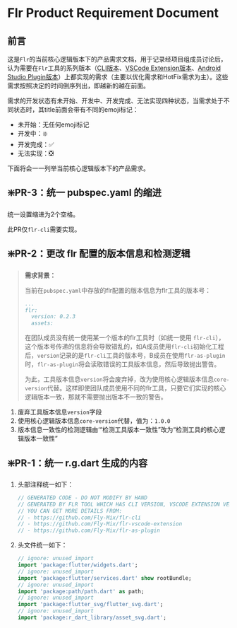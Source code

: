 # Flr Product Requirement Document



## 前言

这是`Flr`的当前核心逻辑版本下的产品需求文档，用于记录经项目组成员讨论后，认为需要在`Flr`工具的系列版本（[CLI版本](https://github.com/Fly-Mix/flr-cli)、[VSCode Extension版本](https://github.com/Fly-Mix/flr-vscode-extension)、[Android Studio Plugin版本](https://github.com/Fly-Mix/flr-as-plugin)）上都实现的需求（主要以优化需求和HotFix需求为主）。这些需求按照决定的时间倒序列出，即越新的越在前面。

需求的开发状态有未开始、开发中、开发完成、无法实现四种状态，当需求处于不同状态时，其title前面会带有不同的emoji标记：

- 未开始：无任何emoji标记
- 开发中：❇️
- 开发完成：✅
- 无法实现：❎

下面将会一一列举当前核心逻辑版本下的产品需求。



## ❇️PR-3：统一 pubspec.yaml 的缩进

统一设置缩进为2个空格。



此PR仅`flr-cli`需要实现。



## ❇️PR-2：更改 flr 配置的版本信息和检测逻辑

> **需求背景：**
>
> 当前在`pubspec.yaml`中存放的flr配置的版本信息为flr工具的版本号：
>
> ```yaml
> ...
> flr:
>   version: 0.2.3
>   assets:
> ```
>
> 在团队成员没有统一使用某一个版本的flr工具时（如统一使用 `flr-cli`），这个版本号传递的信息将会导致错乱的，如A成员使用`flr-cli`初始化工程后，`version`记录的是`flr-cli`工具的版本号，B成员在使用`flr-as-plugin`时，`flr-as-plugin`将会读取错误的工具版本信息，然后导致抛出警告。
>
> 
>
> 为此，工具版本信息`version`将会废弃掉，改为使用核心逻辑版本信息`core-version`代替。这样即使团队成员使用不同的flr工具，只要它们实现的核心逻辑版本一致，那就不需要抛出版本不一致的警告。



1. 废弃工具版本信息`version`字段
2. 使用核心逻辑版本信息`core-version`代替，值为：`1.0.0`
3. 版本信息一致性的检测逻辑由‘“检测工具版本一致性”改为“检测工具的核心逻辑版本一致性”



## ❇️PR-1：统一 r.g.dart 生成的内容

1. 头部注释统一如下：

   ```dart
   // GENERATED CODE - DO NOT MODIFY BY HAND
   // GENERATED BY FLR TOOL WHICH HAS CLI VERSION, VSCODE EXTENSION VERSION, ANDROID STUDIO PLUGIN VERSION
   // YOU CAN GET MORE DETAILS FROM:
   // - https://github.com/Fly-Mix/flr-cli
   // - https://github.com/Fly-Mix/flr-vscode-extension
   // - https://github.com/Fly-Mix/flr-as-plugin
   
   ```

   

2. 头文件统一如下：

   ```dart
   // ignore: unused_import
   import 'package:flutter/widgets.dart';
   // ignore: unused_import
   import 'package:flutter/services.dart' show rootBundle;
   // ignore: unused_import
   import 'package:path/path.dart' as path;
   // ignore: unused_import
   import 'package:flutter_svg/flutter_svg.dart';
   // ignore: unused_import
   import 'package:r_dart_library/asset_svg.dart';
   ```

   
